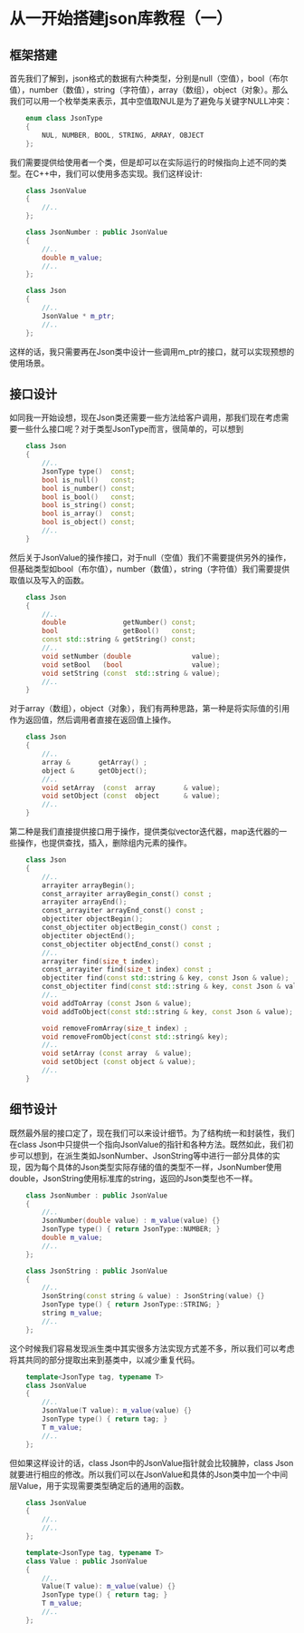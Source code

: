 # 从一开始搭建json库教程（一）

## 框架搭建

首先我们了解到，json格式的数据有六种类型，分别是null（空值），bool（布尔值），number（数值），string（字符值），array（数组），object（对象）。那么我们可以用一个枚举类来表示，其中空值取NUL是为了避免与关键字NULL冲突：

~~~cpp
    enum class JsonType
    {
        NUL, NUMBER, BOOL, STRING, ARRAY, OBJECT
    };
~~~

我们需要提供给使用者一个类，但是却可以在实际运行的时候指向上述不同的类型。在C++中，我们可以使用多态实现。我们这样设计:

~~~c++
    class JsonValue
    {
        //..
    };

    class JsonNumber : public JsonValue
    {
        //..
        double m_value;
        //..
    };

    class Json
    {
        //..
        JsonValue * m_ptr;
        //..
    };
~~~

这样的话，我只需要再在Json类中设计一些调用m_ptr的接口，就可以实现预想的使用场景。

## 接口设计
如同我一开始设想，现在Json类还需要一些方法给客户调用，那我们现在考虑需要一些什么接口呢？对于类型JsonType而言，很简单的，可以想到

~~~c++
    class Json
    {
        //..
        JsonType type()  const;
        bool is_null()   const;
        bool is_number() const;
        bool is_bool()   const;
        bool is_string() const;
        bool is_array()  const;
        bool is_object() const;
        //..
    }
~~~

然后关于JsonValue的操作接口，对于null（空值）我们不需要提供另外的操作，但基础类型如bool（布尔值），number（数值），string（字符值）我们需要提供取值以及写入的函数。

~~~c++
    class Json
    {
        //..
        double              getNumber() const;
        bool                getBool()   const;
        const std::string & getString() const;
        //..
        void setNumber (double               value);
        void setBool   (bool                 value);
        void setString (const  std::string & value);
        //..
    }
~~~

对于array（数组），object（对象），我们有两种思路，第一种是将实际值的引用作为返回值，然后调用者直接在返回值上操作。

~~~c++
    class Json
    {
        //..
        array &       getArray() ;
        object &      getObject();
        //..
        void setArray  (const  array       & value);
        void setObject (const  object      & value);
        //..
    }            
~~~

第二种是我们直接提供接口用于操作，提供类似vector迭代器，map迭代器的一些操作，也提供查找，插入，删除组内元素的操作。

~~~c++
    class Json
    {
        //..
        arrayiter arrayBegin();
        const_arrayiter arrayBegin_const() const ;
        arrayiter arrayEnd();
        const_arrayiter arrayEnd_const() const ;
        objectiter objectBegin();
        const_objectiter objectBegin_const() const ;
        objectiter objectEnd();
        const_objectiter objectEnd_const() const ;
        //..
        arrayiter find(size_t index);
        const_arrayiter find(size_t index) const ;
        objectiter find(const std::string & key, const Json & value);
        const_objectiter find(const std::string & key, const Json & value) const ;
        //..
        void addToArray (const Json & value);
        void addToObject(const std::string & key, const Json & value);

        void removeFromArray(size_t index) ;
        void removeFromObject(const std::string& key);
        //..
        void setArray (const array  & value);
        void setObject (const object & value);
        //..
    }
~~~

## 细节设计

既然最外层的接口定了，现在我们可以来设计细节。为了结构统一和封装性，我们在class Json中只提供一个指向JsonValue的指针和各种方法。既然如此，我们初步可以想到，在派生类如JsonNumber、JsonString等中进行一部分具体的实现，因为每个具体的Json类型实际存储的值的类型不一样，JsonNumber使用double，JsonString使用标准库的string，返回的Json类型也不一样。

~~~cpp
    class JsonNumber : public JsonValue
    {
        //..
        JsonNumber(double value) : m_value(value) {}
        JsonType type() { return JsonType::NUMBER; }
        double m_value;
        //..
    };

    class JsonString : public JsonValue
    {
        //..
        JsonString(const string & value) : JsonString(value) {}
        JsonType type() { return JsonType::STRING; }
        string m_value;
        //..
    };
~~~
这个时候我们容易发现派生类中其实很多方法实现方式差不多，所以我们可以考虑将其共同的部分提取出来到基类中，以减少重复代码。

~~~c++
    template<JsonType tag, typename T>
    class JsonValue
    {
        //..
        JsonValue(T value): m_value(value) {}
        JsonType type() { return tag; }
        T m_value;
        //..
    };
~~~

但如果这样设计的话，class Json中的JsonValue指针就会比较臃肿，class Json就要进行相应的修改。所以我们可以在JsonValue和具体的Json类中加一个中间层Value，用于实现需要类型确定后的通用的函数。

~~~c++
    class JsonValue
    {
        //..
        //..
    };

    template<JsonType tag, typename T>
    class Value : public JsonValue
    {
        //..
        Value(T value): m_value(value) {}
        JsonType type() { return tag; }
        T m_value;
        //..
    };
~~~
